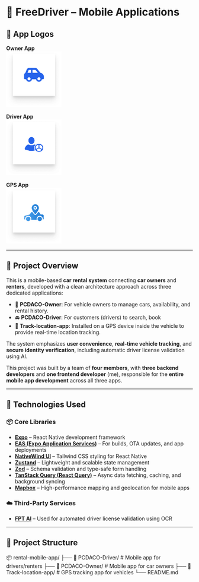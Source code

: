 # 🚗 FreeDriver – Mobile Applications
## 🔖 App Logos

**Owner App**  
<img src="./assets/logo-owner.png" alt="Owner App Logo" width="150" />

**Driver App**  
<img src="./assets/logo-driver.png" alt="Driver App Logo" width="150" />

**GPS App**  
<img src="./assets/app-tracking.png" alt="GPS App Logo" width="150" />

---



## 🧭 Project Overview

This is a mobile-based **car rental system** connecting **car owners** and **renters**, developed with a clean architecture approach across three dedicated applications:

- 📱 **PCDACO-Owner**: For vehicle owners to manage cars, availability, and rental history.
- 🚘 **PCDACO-Driver**: For customers (drivers) to search, book
- 📡 **Track-location-app**: Installed on a GPS device inside the vehicle to provide real-time location tracking.

The system emphasizes **user convenience**, **real-time vehicle tracking**, and **secure identity verification**, including automatic driver license validation using AI.

This project was built by a team of **four members**, with **three backend developers** and **one frontend developer** (me), responsible for the **entire mobile app development** across all three apps.

---

## 🧰 Technologies Used

### 📦 Core Libraries
- [**Expo**](https://expo.dev) – React Native development framework  
- [**EAS (Expo Application Services)**](https://docs.expo.dev/eas/) – For builds, OTA updates, and app deployments  
- [**NativeWind UI**](https://www.nativewind.dev) – Tailwind CSS styling for React Native  
- [**Zustand**](https://zustand-demo.pmnd.rs) – Lightweight and scalable state management  
- [**Zod**](https://zod.dev) – Schema validation and type-safe form handling  
- [**TanStack Query (React Query)**](https://tanstack.com/query) – Async data fetching, caching, and background syncing  
- [**Mapbox**](https://www.mapbox.com/) – High-performance mapping and geolocation for mobile apps

### ☁️ Third-Party Services
- [**FPT AI**](https://fpt.ai/) – Used for automated driver license validation using OCR

---

## 📂 Project Structure

📦 rental-mobile-app/
├── 📁 PCDACO-Driver/          # Mobile app for drivers/renters
├── 📁 PCDACO-Owner/           # Mobile app for car owners
├── 📁 Track-location-app/     # GPS tracking app for vehicles
└── README.md
